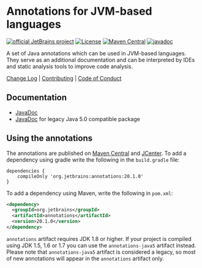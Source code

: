 # Annotations for JVM-based languages 
[![official JetBrains project](https://jb.gg/badges/official.svg)](https://confluence.jetbrains.com/display/ALL/JetBrains+on+GitHub) [![License](https://img.shields.io/badge/License-Apache%202.0-blue.svg)](https://opensource.org/licenses/Apache-2.0) [![Maven Central](https://maven-badges.herokuapp.com/maven-central/org.jetbrains/annotations/badge.svg)](https://maven-badges.herokuapp.com/maven-central/org.jetbrains/annotations) [![javadoc](https://javadoc.io/badge2/org.jetbrains/annotations/javadoc.svg)](https://javadoc.io/doc/org.jetbrains/annotations)

A set of Java annotations which can be used in JVM-based languages. They serve as an additional documentation and can be 
interpreted by IDEs and static analysis tools to improve code analysis.

[Change Log](CHANGELOG.md) | [Contributing](CONTRIBUTING.md) | [Code of Conduct](CODE_OF_CONDUCT.md)

## Documentation

- [JavaDoc](https://javadoc.io/doc/org.jetbrains/annotations)
- [JavaDoc](https://javadoc.io/doc/org.jetbrains/annotations-java5) for legacy Java 5.0 compatible package

## Using the annotations
The annotations are published on [Maven Central](https://repo1.maven.org/maven2/org/jetbrains/annotations/) and [JCenter](https://jcenter.bintray.com/org/jetbrains/annotations/). To add a dependency
using gradle write the following in the `build.gradle` file:
```
dependencies {
    compileOnly 'org.jetbrains:annotations:20.1.0'
}

```
To add a dependency using Maven, write the following in `pom.xml`:
```xml
<dependency>
  <groupId>org.jetbrains</groupId>
  <artifactId>annotations</artifactId>
  <version>20.1.0</version>
</dependency>
```

`annotations` artifact requires JDK 1.8 or higher. If your project is compiled using JDK 1.5, 1.6 or 1.7 you can use 
the `annotations-java5` artifact instead. Please note that `annotations-java5` artifact is considered a legacy, so
 most of new annotations will appear in the `annotations` artifact only.
